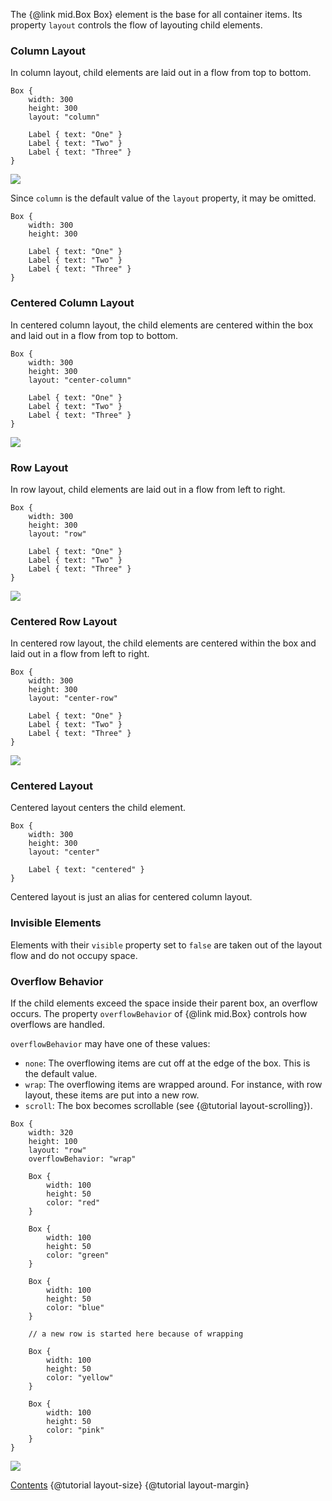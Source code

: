 The {@link mid.Box Box} element is the base for all container items. Its property
`layout` controls the flow of layouting child elements.

### Column Layout

In column layout, child elements are laid out in a flow from top to bottom.

```
Box {
    width: 300
    height: 300
    layout: "column"

    Label { text: "One" }
    Label { text: "Two" }
    Label { text: "Three" }
}
```

![](images/layout-flow-01.png)

Since `column` is the default value of the `layout` property, it may be
omitted.

```
Box {
    width: 300
    height: 300

    Label { text: "One" }
    Label { text: "Two" }
    Label { text: "Three" }
}
```

### Centered Column Layout

In centered column layout, the child elements are centered within the box and laid
out in a flow from top to bottom.

```
Box {
    width: 300
    height: 300
    layout: "center-column"

    Label { text: "One" }
    Label { text: "Two" }
    Label { text: "Three" }
}
```

![](images/layout-flow-02.png)

### Row Layout

In row layout, child elements are laid out in a flow from left to right.

```
Box {
    width: 300
    height: 300
    layout: "row"

    Label { text: "One" }
    Label { text: "Two" }
    Label { text: "Three" }
}
```

![](images/layout-flow-03.png)

### Centered Row Layout

In centered row layout, the child elements are centered within the box and laid
out in a flow from left to right.

```
Box {
    width: 300
    height: 300
    layout: "center-row"

    Label { text: "One" }
    Label { text: "Two" }
    Label { text: "Three" }
}
```

![](images/layout-flow-04.png)

### Centered Layout

Centered layout centers the child element.

```
Box {
    width: 300
    height: 300
    layout: "center"

    Label { text: "centered" }
}
```

Centered layout is just an alias for centered column layout.

### Invisible Elements

Elements with their `visible` property set to `false` are taken out of the
layout flow and do not occupy space.

### Overflow Behavior

If the child elements exceed the space inside their parent box, an overflow
occurs. The property `overflowBehavior` of {@link mid.Box} controls how
overflows are handled.

`overflowBehavior` may have one of these values:
* `none`: The overflowing items are cut off at the edge of the box. This
  is the default value.
* `wrap`: The overflowing items are wrapped around. For instance, with row layout,
  these items are put into a new row.
* `scroll`: The box becomes scrollable (see {@tutorial layout-scrolling}).

```
Box {
    width: 320
    height: 100
    layout: "row"
    overflowBehavior: "wrap"

    Box {
        width: 100
        height: 50
        color: "red"
    }

    Box {
        width: 100
        height: 50
        color: "green"
    }

    Box {
        width: 100
        height: 50
        color: "blue"
    }

    // a new row is started here because of wrapping

    Box {
        width: 100
        height: 50
        color: "yellow"
    }

    Box {
        width: 100
        height: 50
        color: "pink"
    }
}
```

![](images/layout-flow-05.png)

<div class="navstrip">
<span class="go-home"><a href="index.html">Contents</a></span>
<span class="go-previous">{@tutorial layout-size}</span>
<span class="go-next">{@tutorial layout-margin}</span>
</div>
